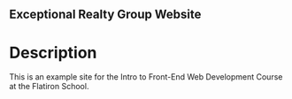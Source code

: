 Exceptional Realty Group Website
---

# Description

This is an example site for the Intro to Front-End Web Development Course at the Flatiron School.
